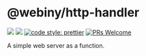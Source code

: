 # @webiny/http-handler
[![](https://img.shields.io/npm/dw/@webiny/http-handler.svg)](https://www.npmjs.com/package/@webiny/http-handler) 
[![](https://img.shields.io/npm/v/@webiny/http-handler.svg)](https://www.npmjs.com/package/@webiny/http-handler)
[![code style: prettier](https://img.shields.io/badge/code_style-prettier-ff69b4.svg?style=flat-square)](https://github.com/prettier/prettier)
[![PRs Welcome](https://img.shields.io/badge/PRs-welcome-brightgreen.svg?style=flat-square)](http://makeapullrequest.com)

A simple web server as a function. 
